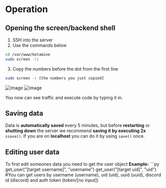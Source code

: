 # Operation

## Opening the screen/backend shell

1. SSH into the server
2. Use the commands below
```sh
cd /var/www/ketamine
sudo screen -ls
```
3. Copy the numbers before the dot from the first line
```sh
sudo screen -r [the numbers you just copied]
```
![image](<https://xello.blue/usercontent/kgIXpBrrYv.png>)
![image](<https://xello.blue/usercontent/YrZhOhxgLj.png>)

You now can see traffic and execute code by typing it in. 

## Saving data

Data is **automatically saved** every 5 minutes, but before **restarting** or **shutting down** the server we recommend **saving it by executing 2x** `ssave()`. If you are on **localhost** you can do it by using `save()` once.

## Editing user data

To first edit someones data you need to get the user object
**Example:** ```py
get_user("[target username]", "username")
get_user("[target uid]", "uid")
#You can get users by username (username), uid (uid), uuid (uuid), discord id (discord) and auth token (token/[no input]) 
```
